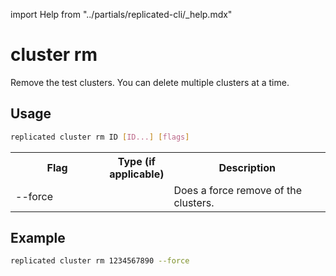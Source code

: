 import Help from "../partials/replicated-cli/_help.mdx"


# cluster rm

Remove the test clusters. You can delete multiple clusters at a time.

## Usage

```bash
replicated cluster rm ID [ID...] [flags]
```

<table>
  <tr>
    <th width="30%">Flag</th>
    <th width="20%">Type (if applicable)</th>
    <th width="50%">Description</th>
  </tr>
  <Help/>
  <tr>
    <td>--force</td>
    <td></td>
    <td>Does a force remove of the clusters.</td>
  </tr>
</table>

## Example

```bash
replicated cluster rm 1234567890 --force
```